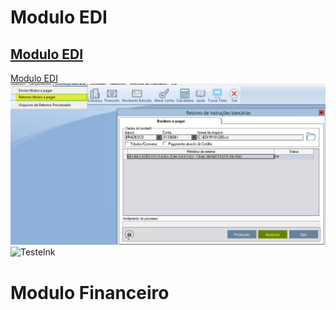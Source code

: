 <!-- TITLE: Home -->
<!-- SUBTITLE: Documentação referente a o sistema ESL e seus processos. -->

# Modulo EDI
## <a href="https://eslwiki.herokuapp.com/edi#edi">Modulo EDI</a>
<a href="https://eslwiki.herokuapp.com/edi#edi">Modulo EDI</a>
![Testeimg](/uploads/testeimg.jpg "Testeimg")
![Testelnk](https://eslwiki.herokuapp.com/edi#edi "Testelnk")

# Modulo Financeiro